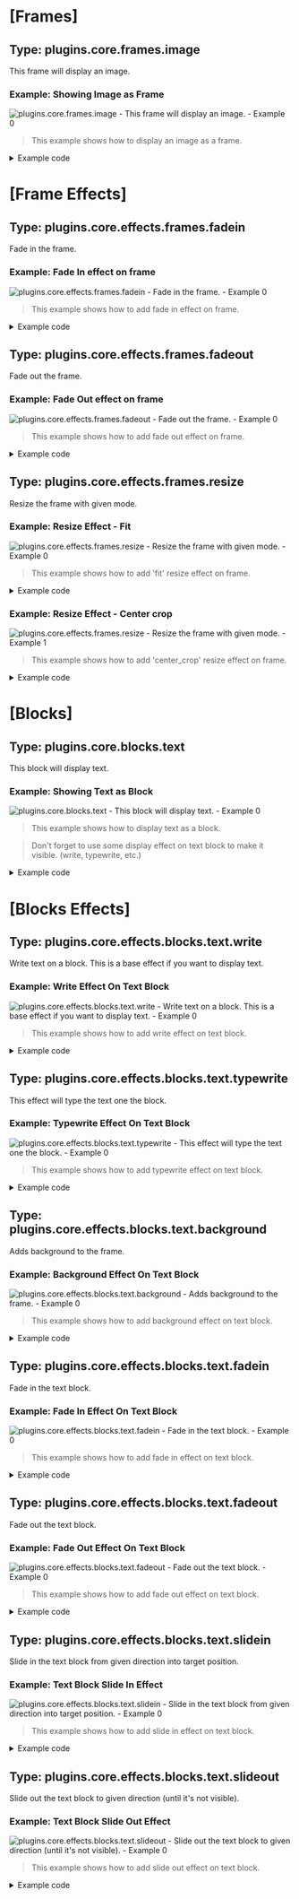 # [Frames] 
## Type: plugins.core.frames.image
This frame will display an image.
### Example: Showing Image as Frame
![plugins.core.frames.image - This frame will display an image. - Example 0](example/generated/plugins.core.frames.image_example_0.gif)
>This example shows how to display an image as a frame.


<details><summary>Example code</summary>

```yaml
{
  "width": 640,
  "height": 240,
  "fps": 24,
  "frames": [
    {
      "type": "plugins.core.frames.image",
      "time": {
        "duration": 5
      },
      "configuration": {
        "file_path": "example/assets/image/1.jpg"
      },
      "effects": [
        {
          "type": "plugins.core.effects.frames.resize",
          "configuration": {
            "mode": "center_crop"
          }
        }
      ]
    }
  ],
  "output_path": "example/generated/plugins.core.frames.image_example_0"
}
```

</details>

# [Frame Effects] 
## Type: plugins.core.effects.frames.fadein
Fade in the frame.
### Example: Fade In effect on frame
![plugins.core.effects.frames.fadein - Fade in the frame. - Example 0](example/generated/plugins.core.effects.frames.fadein_example_0.gif)
>This example shows how to add fade in effect on frame.


<details><summary>Example code</summary>

```yaml
{
  "width": 640,
  "height": 240,
  "fps": 24,
  "frames": [
    {
      "type": "plugins.core.frames.image",
      "time": {
        "duration": 5
      },
      "configuration": {
        "file_path": "example/assets/image/1.jpg"
      },
      "effects": [
        {
          "type": "plugins.core.effects.frames.resize",
          "configuration": {
            "mode": "center_crop"
          }
        },
        {
          "type": "plugins.core.effects.frames.fadein",
          "time": {
            "duration": 4
          },
          "configuration": {
            "duration": 1
          }
        }
      ]
    }
  ],
  "output_path": "example/generated/plugins.core.effects.frames.fadein_example_0"
}
```

</details>

## Type: plugins.core.effects.frames.fadeout
Fade out the frame.
### Example: Fade Out effect on frame
![plugins.core.effects.frames.fadeout - Fade out the frame. - Example 0](example/generated/plugins.core.effects.frames.fadeout_example_0.gif)
>This example shows how to add fade out effect on frame.


<details><summary>Example code</summary>

```yaml
{
  "width": 640,
  "height": 240,
  "fps": 24,
  "frames": [
    {
      "type": "plugins.core.frames.image",
      "time": {
        "duration": 5
      },
      "configuration": {
        "file_path": "example/assets/image/1.jpg"
      },
      "effects": [
        {
          "type": "plugins.core.effects.frames.resize",
          "configuration": {
            "mode": "center_crop"
          }
        },
        {
          "type": "plugins.core.effects.frames.fadeout",
          "time": {
            "duration": 4
          },
          "configuration": {
            "duration": 1
          }
        }
      ]
    }
  ],
  "output_path": "example/generated/plugins.core.effects.frames.fadeout_example_0"
}
```

</details>

## Type: plugins.core.effects.frames.resize
Resize the frame with given mode.
### Example: Resize Effect - Fit
![plugins.core.effects.frames.resize - Resize the frame with given mode. - Example 0](example/generated/plugins.core.effects.frames.resize_example_0.gif)
>This example shows how to add 'fit' resize effect on frame.


<details><summary>Example code</summary>

```yaml
{
  "width": 640,
  "height": 240,
  "fps": 24,
  "frames": [
    {
      "type": "plugins.core.frames.image",
      "time": {
        "duration": 5
      },
      "configuration": {
        "file_path": "example/assets/image/1.jpg"
      },
      "effects": [
        {
          "type": "plugins.core.effects.frames.resize",
          "configuration": {
            "mode": "fit"
          }
        }
      ]
    }
  ],
  "output_path": "example/generated/plugins.core.effects.frames.resize_example_0"
}
```

</details>

### Example: Resize Effect - Center crop
![plugins.core.effects.frames.resize - Resize the frame with given mode. - Example 1](example/generated/plugins.core.effects.frames.resize_example_1.gif)
>This example shows how to add 'center_crop' resize effect on frame.


<details><summary>Example code</summary>

```yaml
{
  "width": 640,
  "height": 240,
  "fps": 24,
  "frames": [
    {
      "type": "plugins.core.frames.image",
      "time": {
        "duration": 5
      },
      "configuration": {
        "file_path": "example/assets/image/1.jpg"
      },
      "effects": [
        {
          "type": "plugins.core.effects.frames.resize",
          "configuration": {
            "mode": "center_crop"
          }
        }
      ]
    }
  ],
  "output_path": "example/generated/plugins.core.effects.frames.resize_example_1"
}
```

</details>

# [Blocks] 
## Type: plugins.core.blocks.text
This block will display text.
### Example: Showing Text as Block
![plugins.core.blocks.text - This block will display text. - Example 0](example/generated/plugins.core.blocks.text_example_0.gif)
>This example shows how to display text as a block.

> Don't forget to use some display effect on text block to make it visible. (write, typewrite, etc.)


<details><summary>Example code</summary>

```yaml
{
  "width": 640,
  "height": 240,
  "fps": 24,
  "frames": [
    {
      "type": "plugins.core.frames.image",
      "time": {
        "duration": 5
      },
      "configuration": {
        "file_path": "example/assets/image/1.jpg"
      },
      "effects": [
        {
          "type": "plugins.core.effects.frames.resize",
          "configuration": {
            "mode": "center_crop"
          }
        }
      ],
      "blocks": [
        {
          "type": "plugins.core.blocks.text",
          "time": {
            "duration": 5
          },
          "position": [
            "center",
            "center"
          ],
          "configuration": {
            "content": "Hello, World!",
            "color": "white",
            "font": "Roboto-Bold",
            "size": 50,
            "margin": 30,
            "padding": 20
          },
          "effects": [
            {
              "type": "plugins.core.effects.blocks.text.write",
              "time": {
                "duration": 5
              },
              "configuration": {}
            }
          ]
        }
      ]
    }
  ],
  "output_path": "example/generated/plugins.core.blocks.text_example_0"
}
```

</details>

# [Blocks Effects] 
## Type: plugins.core.effects.blocks.text.write
Write text on a block. This is a base effect if you want to display text.
### Example: Write Effect On Text Block
![plugins.core.effects.blocks.text.write - Write text on a block. This is a base effect if you want to display text. - Example 0](example/generated/plugins.core.effects.blocks.text.write_example_0.gif)
>This example shows how to add write effect on text block.


<details><summary>Example code</summary>

```yaml
{
  "width": 640,
  "height": 240,
  "fps": 24,
  "frames": [
    {
      "type": "plugins.core.frames.image",
      "time": {
        "duration": 5
      },
      "configuration": {
        "file_path": "example/assets/image/1.jpg"
      },
      "effects": [
        {
          "type": "plugins.core.effects.frames.resize",
          "configuration": {
            "mode": "center_crop"
          }
        }
      ],
      "blocks": [
        {
          "type": "plugins.core.blocks.text",
          "time": {
            "duration": 5
          },
          "position": [
            "center",
            "center"
          ],
          "configuration": {
            "content": "Hello, World!",
            "color": "white",
            "font": "Roboto-Bold",
            "size": 50,
            "margin": 30,
            "padding": 20
          },
          "effects": [
            {
              "type": "plugins.core.effects.blocks.text.write",
              "time": {
                "duration": 5
              },
              "configuration": {}
            }
          ]
        }
      ]
    }
  ],
  "output_path": "example/generated/plugins.core.effects.blocks.text.write_example_0"
}
```

</details>

## Type: plugins.core.effects.blocks.text.typewrite
This effect will type the text one the block.
### Example: Typewrite Effect On Text Block
![plugins.core.effects.blocks.text.typewrite - This effect will type the text one the block. - Example 0](example/generated/plugins.core.effects.blocks.text.typewrite_example_0.gif)
>This example shows how to add typewrite effect on text block.


<details><summary>Example code</summary>

```yaml
{
  "width": 640,
  "height": 240,
  "fps": 24,
  "frames": [
    {
      "type": "plugins.core.frames.image",
      "time": {
        "duration": 5
      },
      "configuration": {
        "file_path": "example/assets/image/1.jpg"
      },
      "effects": [
        {
          "type": "plugins.core.effects.frames.resize",
          "configuration": {
            "mode": "center_crop"
          }
        }
      ],
      "blocks": [
        {
          "type": "plugins.core.blocks.text",
          "time": {
            "duration": 5
          },
          "position": [
            "center",
            "center"
          ],
          "configuration": {
            "content": "Hello, World!",
            "color": "white",
            "font": "Roboto-Bold",
            "size": 50,
            "margin": 30,
            "padding": 20
          },
          "effects": [
            {
              "type": "plugins.core.effects.blocks.text.typewrite",
              "time": {
                "duration": 5
              },
              "configuration": {
                "duration_per_char": 0
              }
            }
          ]
        }
      ]
    }
  ],
  "output_path": "example/generated/plugins.core.effects.blocks.text.typewrite_example_0"
}
```

</details>

## Type: plugins.core.effects.blocks.text.background
Adds background to the frame.
### Example: Background Effect On Text Block
![plugins.core.effects.blocks.text.background - Adds background to the frame. - Example 0](example/generated/plugins.core.effects.blocks.text.background_example_0.gif)
>This example shows how to add background effect on text block.


<details><summary>Example code</summary>

```yaml
{
  "width": 640,
  "height": 240,
  "fps": 24,
  "frames": [
    {
      "type": "plugins.core.frames.image",
      "time": {
        "duration": 5
      },
      "configuration": {
        "file_path": "example/assets/image/1.jpg"
      },
      "effects": [
        {
          "type": "plugins.core.effects.frames.resize",
          "configuration": {
            "mode": "center_crop"
          }
        }
      ],
      "blocks": [
        {
          "type": "plugins.core.blocks.text",
          "time": {
            "duration": 5
          },
          "position": [
            "center",
            "center"
          ],
          "configuration": {
            "content": "Hello, World!",
            "color": "white",
            "font": "Roboto-Bold",
            "size": 50,
            "margin": 30,
            "padding": 20
          },
          "effects": [
            {
              "type": "plugins.core.effects.blocks.text.write",
              "time": {
                "duration": 5
              },
              "configuration": {}
            },
            {
              "type": "plugins.core.effects.blocks.text.background",
              "time": {
                "duration": 5
              },
              "configuration": {
                "background_color": [
                  0,
                  0,
                  0
                ],
                "border_radius": 10,
                "color": "black",
                "opacity": 1
              }
            }
          ]
        }
      ]
    }
  ],
  "output_path": "example/generated/plugins.core.effects.blocks.text.background_example_0"
}
```

</details>

## Type: plugins.core.effects.blocks.text.fadein
Fade in the text block.
### Example: Fade In Effect On Text Block
![plugins.core.effects.blocks.text.fadein - Fade in the text block. - Example 0](example/generated/plugins.core.effects.blocks.text.fadein_example_0.gif)
>This example shows how to add fade in effect on text block.


<details><summary>Example code</summary>

```yaml
{
  "width": 640,
  "height": 240,
  "fps": 24,
  "frames": [
    {
      "type": "plugins.core.frames.image",
      "time": {
        "duration": 5
      },
      "configuration": {
        "file_path": "example/assets/image/1.jpg"
      },
      "effects": [
        {
          "type": "plugins.core.effects.frames.resize",
          "configuration": {
            "mode": "center_crop"
          }
        }
      ],
      "blocks": [
        {
          "type": "plugins.core.blocks.text",
          "time": {
            "duration": 5
          },
          "position": [
            "center",
            "center"
          ],
          "configuration": {
            "content": "Hello, World!",
            "color": "white",
            "font": "Roboto-Bold",
            "size": 50,
            "margin": 30,
            "padding": 20
          },
          "effects": [
            {
              "type": "plugins.core.effects.blocks.text.write",
              "time": {
                "duration": 5
              },
              "configuration": {}
            },
            {
              "type": "plugins.core.effects.blocks.text.background",
              "time": {
                "duration": 5
              },
              "configuration": {
                "background_color": [
                  0,
                  0,
                  0
                ],
                "border_radius": 10,
                "color": "black",
                "opacity": 1
              }
            },
            {
              "type": "plugins.core.effects.blocks.text.fadein",
              "time": {
                "duration": 2
              },
              "configuration": {
                "duration": 1
              }
            }
          ]
        }
      ]
    }
  ],
  "output_path": "example/generated/plugins.core.effects.blocks.text.fadein_example_0"
}
```

</details>

## Type: plugins.core.effects.blocks.text.fadeout
Fade out the text block.
### Example: Fade Out Effect On Text Block
![plugins.core.effects.blocks.text.fadeout - Fade out the text block. - Example 0](example/generated/plugins.core.effects.blocks.text.fadeout_example_0.gif)
>This example shows how to add fade out effect on text block.


<details><summary>Example code</summary>

```yaml
{
  "width": 640,
  "height": 240,
  "fps": 24,
  "frames": [
    {
      "type": "plugins.core.frames.image",
      "time": {
        "duration": 5
      },
      "configuration": {
        "file_path": "example/assets/image/1.jpg"
      },
      "effects": [
        {
          "type": "plugins.core.effects.frames.resize",
          "configuration": {
            "mode": "center_crop"
          }
        }
      ],
      "blocks": [
        {
          "type": "plugins.core.blocks.text",
          "time": {
            "duration": 5
          },
          "position": [
            "center",
            "center"
          ],
          "configuration": {
            "content": "Hello, World!",
            "color": "white",
            "font": "Roboto-Bold",
            "size": 50,
            "margin": 30,
            "padding": 20
          },
          "effects": [
            {
              "type": "plugins.core.effects.blocks.text.write",
              "time": {
                "duration": 5
              },
              "configuration": {}
            },
            {
              "type": "plugins.core.effects.blocks.text.background",
              "time": {
                "duration": 5
              },
              "configuration": {
                "background_color": [
                  0,
                  0,
                  0
                ],
                "border_radius": 10,
                "color": "black",
                "opacity": 1
              }
            },
            {
              "type": "plugins.core.effects.blocks.text.fadeout",
              "time": {
                "duration": 2
              },
              "configuration": {
                "duration": 1
              }
            }
          ]
        }
      ]
    }
  ],
  "output_path": "example/generated/plugins.core.effects.blocks.text.fadeout_example_0"
}
```

</details>

## Type: plugins.core.effects.blocks.text.slidein
Slide in the text block from given direction into target position.
### Example: Text Block Slide In Effect
![plugins.core.effects.blocks.text.slidein - Slide in the text block from given direction into target position. - Example 0](example/generated/plugins.core.effects.blocks.text.slidein_example_0.gif)
>This example shows how to add slide in effect on text block.


<details><summary>Example code</summary>

```yaml
{
  "width": 640,
  "height": 240,
  "fps": 24,
  "frames": [
    {
      "type": "plugins.core.frames.image",
      "time": {
        "duration": 5
      },
      "configuration": {
        "file_path": "example/assets/image/1.jpg"
      },
      "effects": [
        {
          "type": "plugins.core.effects.frames.resize",
          "configuration": {
            "mode": "center_crop"
          }
        }
      ],
      "blocks": [
        {
          "type": "plugins.core.blocks.text",
          "time": {
            "duration": 5
          },
          "position": [
            "center",
            "center"
          ],
          "configuration": {
            "content": "Hello, World!",
            "color": "white",
            "font": "Roboto-Bold",
            "size": 50,
            "margin": 30,
            "padding": 20
          },
          "effects": [
            {
              "type": "plugins.core.effects.blocks.text.write",
              "time": {
                "duration": 5
              },
              "configuration": {}
            },
            {
              "type": "plugins.core.effects.blocks.text.background",
              "time": {
                "duration": 5
              },
              "configuration": {
                "background_color": [
                  0,
                  0,
                  0
                ],
                "border_radius": 10,
                "color": "black",
                "opacity": 1
              }
            },
            {
              "type": "plugins.core.effects.blocks.text.slidein",
              "configuration": {
                "slide_from": "top",
                "duration": 1
              },
              "time": {
                "duration": 2
              }
            }
          ]
        }
      ]
    }
  ],
  "output_path": "example/generated/plugins.core.effects.blocks.text.slidein_example_0"
}
```

</details>

## Type: plugins.core.effects.blocks.text.slideout
Slide out the text block to given direction (until it's not visible).
### Example: Text Block Slide Out Effect
![plugins.core.effects.blocks.text.slideout - Slide out the text block to given direction (until it's not visible). - Example 0](example/generated/plugins.core.effects.blocks.text.slideout_example_0.gif)
>This example shows how to add slide out effect on text block.


<details><summary>Example code</summary>

```yaml
{
  "width": 640,
  "height": 240,
  "fps": 24,
  "frames": [
    {
      "type": "plugins.core.frames.image",
      "time": {
        "duration": 5
      },
      "configuration": {
        "file_path": "example/assets/image/1.jpg"
      },
      "effects": [
        {
          "type": "plugins.core.effects.frames.resize",
          "configuration": {
            "mode": "center_crop"
          }
        }
      ],
      "blocks": [
        {
          "type": "plugins.core.blocks.text",
          "time": {
            "duration": 5
          },
          "position": [
            "center",
            "center"
          ],
          "configuration": {
            "content": "Hello, World!",
            "color": "white",
            "font": "Roboto-Bold",
            "size": 50,
            "margin": 30,
            "padding": 20
          },
          "effects": [
            {
              "type": "plugins.core.effects.blocks.text.write",
              "time": {
                "duration": 5
              },
              "configuration": {}
            },
            {
              "type": "plugins.core.effects.blocks.text.background",
              "time": {
                "duration": 5
              },
              "configuration": {
                "background_color": [
                  0,
                  0,
                  0
                ],
                "border_radius": 10,
                "color": "black",
                "opacity": 1
              }
            },
            {
              "type": "plugins.core.effects.blocks.text.slideout",
              "configuration": {
                "slide_to": "bottom",
                "duration": 1
              },
              "time": {
                "duration": 2
              }
            }
          ]
        }
      ]
    }
  ],
  "output_path": "example/generated/plugins.core.effects.blocks.text.slideout_example_0"
}
```

</details>

